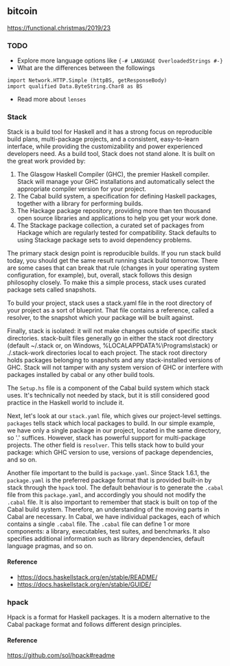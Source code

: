 ## bitcoin
https://functional.christmas/2019/23

### TODO
- Explore more language options like `{-# LANGUAGE OverloadedStrings #-}`
- What are the differences between the followings
```
import Network.HTTP.Simple (httpBS, getResponseBody)
import qualified Data.ByteString.Char8 as BS
```
- Read more about `lenses`

### Stack
Stack is a build tool for Haskell and it has a strong focus on reproducible build plans, multi-package projects, and a consistent, easy-to-learn interface, while providing the customizability and power experienced developers need. As a build tool, Stack does not stand alone. It is built on the great work provided by:
1. The Glasgow Haskell Compiler (GHC), the premier Haskell compiler. Stack will manage your GHC installations and automatically select the appropriate compiler version for your project.
2. The Cabal build system, a specification for defining Haskell packages, together with a library for performing builds.
3. The Hackage package repository, providing more than ten thousand open source libraries and applications to help you get your work done.
4. The Stackage package collection, a curated set of packages from Hackage which are regularly tested for compatibility. Stack defaults to using Stackage package sets to avoid dependency problems.

The primary stack design point is reproducible builds. If you run stack build today, you should get the same result running stack build tomorrow. There are some cases that can break that rule (changes in your operating system configuration, for example), but, overall, stack follows this design philosophy closely. To make this a simple process, stack uses curated package sets called snapshots.

To build your project, stack uses a stack.yaml file in the root directory of your project as a sort of blueprint. That file contains a reference, called a resolver, to the snapshot which your package will be built against.

Finally, stack is isolated: it will not make changes outside of specific stack directories. stack-built files generally go in either the stack root directory (default ~/.stack or, on Windows, %LOCALAPPDATA%\Programs\stack) or ./.stack-work directories local to each project. The stack root directory holds packages belonging to snapshots and any stack-installed versions of GHC. Stack will not tamper with any system version of GHC or interfere with packages installed by cabal or any other build tools.

The `Setup.hs` file is a component of the Cabal build system which stack uses. It's technically not needed by stack, but it is still considered good practice in the Haskell world to include it.

Next, let's look at our `stack.yaml` file, which gives our project-level settings. `packages` tells stack which local packages to build. In our simple example, we have only a single package in our project, located in the same directory, so '.' suffices. However, stack has powerful support for multi-package projects. The other field is `resolver`. This tells stack how to build your package: which GHC version to use, versions of package dependencies, and so on.

Another file important to the build is `package.yaml`. Since Stack 1.6.1, the `package.yaml` is the preferred package format that is provided built-in by stack through the `hpack` tool. The default behaviour is to generate the `.cabal` file from this `package.yaml`, and accordingly you should not modify the `.cabal` file. It is also important to remember that stack is built on top of the Cabal build system. Therefore, an understanding of the moving parts in Cabal are necessary. In Cabal, we have individual packages, each of which contains a single `.cabal` file. The `.cabal` file can define 1 or more components: a library, executables, test suites, and benchmarks. It also specifies additional information such as library dependencies, default language pragmas, and so on.

#### Reference
- https://docs.haskellstack.org/en/stable/README/
- https://docs.haskellstack.org/en/stable/GUIDE/

### hpack
Hpack is a format for Haskell packages. It is a modern alternative to the Cabal package format and follows different design principles.

#### Reference
https://github.com/sol/hpack#readme